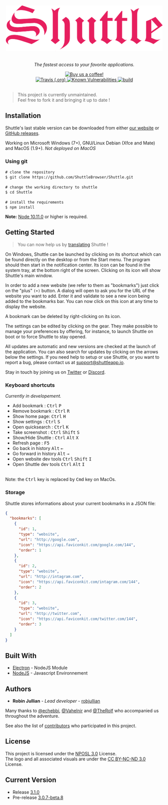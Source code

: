 <div align="center">
<br>
<a href="https://shuttleapp.io" target="_blank"><img width="500" src="./app/assets/img/changelog/logo-p.png" alt="Shuttle"></a>
<br>
<br>
</div>

<p align="center" color="#6a737d">
  <i>The fastest access to your favorite applications.</i><br>
</p>

<div align="center">
  <a href="https://paypal.me/shuttleapp" target="_blank"><img src="https://img.shields.io/badge/PayPal-Buy%20us%20a%20coffee!-blue" alt="Buy us a coffee!" /></a><br>
  <a href="https://travis-ci.org/ShuttleBrowser/Shuttle">
    <img alt="Travis (.org)" src="https://img.shields.io/travis/ShuttleBrowser/Shuttle" />
  </a><a href="https://snyk.io/test/github/ShuttleBrowser/shuttle?targetFile=package.json">
    <img src="https://snyk.io/test/github/ShuttleBrowser/shuttle/badge.svg?targetFile=package.json" alt="Known Vulnerabilities">
  </a><a href="https://ci.appveyor.com/project/robjullian/shuttle">
    <img src="https://img.shields.io/appveyor/ci/robjullian/shuttle" alt="build" /> 
  </a>
</div><br>

> This project is currently unmaintained.<br>Feel free to fork it and bringing it up to date !


## Installation

Shuttle's last stable version can be downloaded from either [our website](https://shuttleapp.io) or [GitHub releases](https://github.com/ShuttleBrowser/Shuttle).

Working on Microsoft Windows (7+), GNU/Linux Debian (Xfce and Mate) and MacOS (1.9+).
_Not deployed on MacOS_

### Using git
```
# clone the repository
$ git clone https://github.com/ShuttleBrowser/Shuttle.git

# change the working directory to shuttle
$ cd Shuttle

# install the requirements
$ npm install
```
**Note:** [Node 10.11.0](https://nodejs.org/en/) or higher is required.


## Getting Started

> You can now help us by [translating](https://github.com/ShuttleBrowser/Shuttle/issues/49) Shuttle !

On Windows, Shuttle can be launched by clicking on its shortcut which can be found directly on the desktop or from the Start menu.
The program should then start in the notification center. Its icon can be found in the system tray, at the bottom right of the screen. Clicking on its icon will show Shuttle's main window.

In order to add a new website (we refer to them as "bookmarks") just click on the "plus" `(+)` button. A dialog will open to ask you for the URL of the website you want to add. Enter it and validate to see a new icon being added to the bookmarks bar. You can now click on this icon at any time to display the website.

A bookmark can be deleted by right-clicking on its icon.

The settings can be edited by clicking on the gear. They make possible to manage your preferences by offering, for instance, to launch Shuttle on boot or to force Shuttle to stay opened.

All updates are automatic and new versions are checked at the launch of the application. You can also search for updates by clicking on the arrows below the settings.
If you need help to setup or use Shuttle, or you want to report a bug, please contact us at [support@shuttleapp.io](mailto:support@shuttleapp.io).

Stay in touch by joining us on [Twitter](https://twitter.com/shuttle_app) or [Discord](https://discord.gg/QCFdGq7).

### Keyboard shortcuts

_Currently in developement._

* Add bookmark : <kbd>Ctrl</kbd> <kbd>P</kbd>
* Remove bookmark : <kbd>Ctrl</kbd> <kbd>R</kbd>
* Show home page: <kbd>Ctrl</kbd> <kbd>H</kbd>
* Show settings : <kbd>Ctrl</kbd> <kbd>S</kbd>
* Open quicksearch : <kbd>Ctrl</kbd> <kbd>K</kbd>
* Take screenshot : <kbd>Ctrl</kbd> <kbd>Shift</kbd> <kbd>S</kbd>
* Show/Hide Shuttle : <kbd>Ctrl</kbd> <kbd>Alt</kbd> <kbd>X</kbd><br>
* Refresh page : <kbd>F5</kbd>
* Go back in history <kbd>Alt</kbd> <kbd>←</kbd>
* Go forward in history <kbd>Alt</kbd> <kbd>→</kbd>
* Open website dev tools <kbd>Ctrl</kbd> <kbd>Shift</kbd> <kbd>I</kbd>
* Open Shuttle dev tools <kbd>Ctrl</kbd> <kbd>Alt</kbd> <kbd>I</kbd>

<br>
Note: the <kbd>Ctrl</kbd> key is replaced by <kbd>Cmd</kbd> key on MacOs.

### Storage

Shuttle stores informations about your current bookmarks in a JSON file:

```json
{
  "bookmarks": [
    {
      "id": 1,
      "type": "website",
      "url": "http://google.com",
      "icon": "https://api.faviconkit.com/google.com/144",
      "order": 1
    },
    {
      "id": 2,
      "type": "website",
      "url": "http://intagram.com",
      "icon": "https://api.faviconkit.com/intagram.com/144",
      "order": 2
    },
    {
      "id": 3,
      "type": "website",
      "url": "http://twitter.com",
      "icon": "https://api.faviconkit.com/twitter.com/144",
      "order": 3
    }
  ]
}
```

## Built With

* [Electron](https://electron.atom.io/) - NodeJS Module
* [NodeJS](https://nodejs.org) - Javascript Environnement

## Authors

* **Robin Jullian** - *Lead developer* - [robjullian](https://github.com/robjullian)

Many thanks to [@echebbi](https://github.com/echebbi), [@Vahelnir](https://github.com/Vahelnir) and [@TheRolf](https://github.com/TheRolfFR) who accompanied us throughout the adventure.

See also the list of [contributors](https://github.com/ShuttleBrowser/Shuttle/contributors) who participated in this project.

## License

This project is licensed under the [NPOSL 3.0](https://opensource.org/licenses/NPOSL-3.0) License.<br>
The logo and all associated visuals are under the [CC BY-NC-ND 3.0](https://creativecommons.org/licenses/by-nc-nd/3.0/) License.

## Current Version

* Release [3.1.0](https://github.com/ShuttleBrowser/Shuttle/releases)
* Pre-release [3.0.7-beta.8](https://github.com/ShuttleBrowser/Shuttle/releases)
